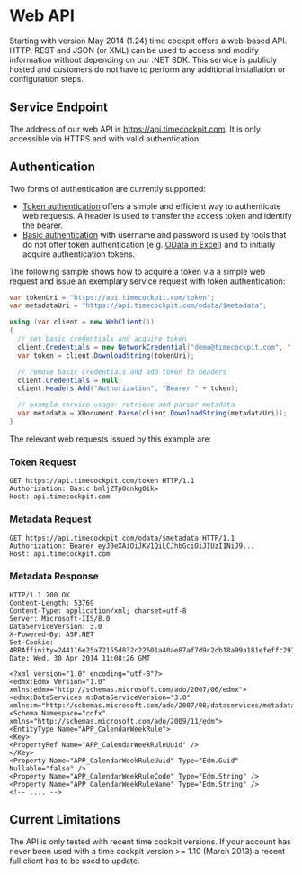 # Web API
Starting with version May 2014 (1.24) time cockpit offers a web-based API. HTTP, REST and JSON (or XML) can be used to access and modify information without depending on our .NET SDK. This service is publicly hosted and customers do not have to perform any additional installation or configuration steps.

## Service Endpoint

The address of our web API is <https://api.timecockpit.com>. It is only accessible via HTTPS and with valid authentication.

## Authentication

Two forms of authentication are currently supported:

- [Token authentication](http://en.wikipedia.org/wiki/Access_token) offers a simple and efficient way to authenticate web requests. A header is used to transfer the access token and identify the bearer.
- [Basic authentication](http://en.wikipedia.org/wiki/Basic_access_authentication) with username and password is used by tools that do not offer token authentication (e.g. [OData in Excel](http://office.microsoft.com/en-001/excel-help/connect-to-an-odata-feed-HA104019824.aspx)) and to initially acquire authentication tokens.

The following sample shows how to acquire a token via a simple web request and issue an exemplary service request with token authentication:

```cs
var tokenUri = "https://api.timecockpit.com/token";
var metadataUri = "https://api.timecockpit.com/odata/$metadata";

using (var client = new WebClient())
{
  // set basic credentials and acquire token
  client.Credentials = new NetworkCredential("demo@timecockpit.com", "...");
  var token = client.DownloadString(tokenUri);

  // remove basic credentials and add token to headers
  client.Credentials = null;
  client.Headers.Add("Authorization", "Bearer " + token);

  // example service usage: retrieve and parser metadata 
  var metadata = XDocument.Parse(client.DownloadString(metadataUri));
}
```

The relevant web requests issued by this example are:

### Token Request

```
GET https://api.timecockpit.com/token HTTP/1.1
Authorization: Basic bmljZTp0cnkgOik=
Host: api.timecockpit.com
```

### Metadata Request

```
GET https://api.timecockpit.com/odata/$metadata HTTP/1.1
Authorization: Bearer eyJ0eXAiOiJKV1QiLCJhbGciOiJIUzI1NiJ9...
Host: api.timecockpit.com
```

### Metadata Response

```
HTTP/1.1 200 OK
Content-Length: 53769
Content-Type: application/xml; charset=utf-8
Server: Microsoft-IIS/8.0
DataServiceVersion: 3.0
X-Powered-By: ASP.NET
Set-Cookie: ARRAffinity=244116e25a72155d832c22601a40ae87af7d9c2cb18a99a181efeffc297cbc64;Path=/;Domain=api.timecockpit.com
Date: Wed, 30 Apr 2014 11:08:26 GMT

<?xml version="1.0" encoding="utf-8"?>
<edmx:Edmx Version="1.0" xmlns:edmx="http://schemas.microsoft.com/ado/2007/06/edmx">
<edmx:DataServices m:DataServiceVersion="3.0" xmlns:m="http://schemas.microsoft.com/ado/2007/08/dataservices/metadata">
<Schema Namespace="cofx" xmlns="http://schemas.microsoft.com/ado/2009/11/edm">
<EntityType Name="APP_CalendarWeekRule">
<Key>
<PropertyRef Name="APP_CalendarWeekRuleUuid" />
</Key>
<Property Name="APP_CalendarWeekRuleUuid" Type="Edm.Guid" Nullable="false" />
<Property Name="APP_CalendarWeekRuleCode" Type="Edm.String" />
<Property Name="APP_CalendarWeekRuleName" Type="Edm.String" />
<!-- .... -->
```

## Current Limitations

The API is only tested with recent time cockpit versions. If your account has never been used with a time cockpit version >= 1.10 (March 2013) a recent full client has to be used to update.
